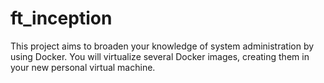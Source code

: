 # ft_inception
This project aims to broaden your knowledge of system administration by using Docker. You will virtualize several Docker images, creating them in your new personal virtual machine.

